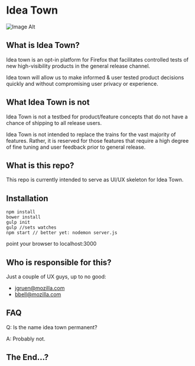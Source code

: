 # Idea Town

![Image Alt](https://github.com/mozilla/idea-town/blob/master/src/images/lab-logo.png)

## What is Idea Town?

Idea town is an opt-in platform for Firefox that facilitates controlled tests of new high-visibility products in the general release channel.

Idea town will allow us to make informed & user tested product decisions quickly and without compromising user privacy or experience.

## What Idea Town is not

Idea Town is not a testbed for product/feature concepts that do not have a chance of shipping to all release users.

Idea Town is not intended to replace the trains for the vast majority of features. Rather, it is reserved for those features that require a high degree of fine tuning and user feedback prior to general release.

## What is this repo?

This repo is currently intended to serve as UI/UX skeleton for Idea Town.

## Installation

```
npm install
bower install
gulp init
gulp //sets watches
npm start // better yet: nodemon server.js
```

point your browser to localhost:3000

## Who is responsible for this?

Just a couple of UX guys, up to no good:
- jgruen@mozilla.com
- bbell@mozilla.com

## FAQ

Q: Is the name idea town permanent?

A: Probably not.

## The End...?

